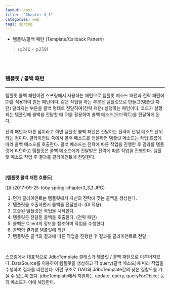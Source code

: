 ```yaml
---
layout: post
title:  "Chapter 3_3"
categories: web
tags: spring
---
```




-  템플릿/콜백 패턴 (Template/Callback Pattern)



> (p240 ~ p259)

<br>

<br>

### 템플릿 / 콜백 패턴

---
템플릿 콜백 패턴이란 스프링에서 사용하는 패턴으로 템플릿 메소드 패턴과 전략 패턴에 DI를 적용하여 만든 패턴이다. 같은 작업을 하는 부분은 템플릿으로 만들고(템플릿 패턴) 달라지는 부분을 콜백 형태로 전달하여(전략 패턴) 실행하는 패턴이다. 코드가 실행되는 템플릿에 콜백을 전달할 때 DI를 활용하여 콜백 메소드(오브젝트)를 전달하게 된다.

전략 패턴과 다른 점이라고 하면 템플릿 콜백 패턴은 전달하는 전략이 단일 메소드 단위라는 점이다. 클라이언트 쪽에서 콜백 메소드를 전달하면 템플릿 메소드는 작업 흐름에 따라 콜백 메소드를 호출한다. 콜백 메소드는 전략에 따른 작업을 진행한 후 결과를 템플릿에 리턴하고 템플릿은 콜백 메소드에게 전달받은 전략에 따른 작업을 진행한다. 템플릿 메소드 작업 후 결과를 클라이언트에 전달한다.

<br>

**[템플릿 콜백 패턴 흐름도]**

![](./2017-09-25-toby spring-chapter3_3_1.JPG)

1. 먼저 클라이언트는 템플릿에서 자신의 전략에 맞는 콜백을 생성한다.
2. 템플릿을 호출하면서 콜백을 전달한다. (DI 적용)
3. 호출된 템플릿은 작업을 시작한다.
4. 템플릿은 전달된 콜백을 호출한다. (전략 패턴)
5. 콜백은 Client의 정보를 참조하며 작업을 수행한다.
6. 콜백의 결과를 템플릿에 리턴
7. 템플릿은 콜백의 결과에 따른 작업을 진행한 후 결과를 클라이언트로 전달

<br>

스프링에서 대표적으로 JdbcTemplate 클래스가 템플릿 / 콜백 패턴으로 이루어져있다. DataSource를 이용하여 템플릿을 생성하고 각 query(콜백 메소드)에 따라 작업을 수행하여 결과를 리턴한다. 이런 구조로 DAO와 JdbcTemplate간의 낮은 결합도를 가질 수 있도록 했다. jdbcTemplate에서 지원하는 update, query, queryForObject 등의 메소드가 이에 해당한다.